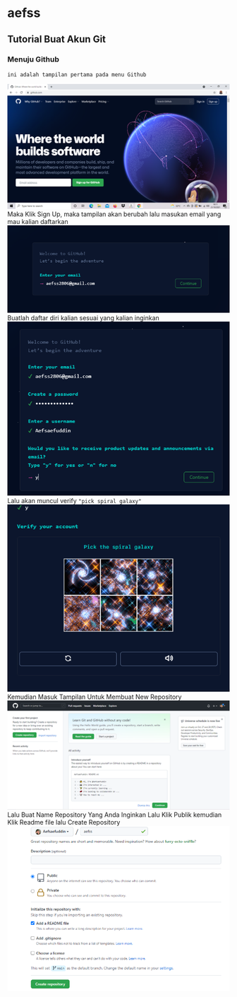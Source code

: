 # aefss
## Tutorial Buat Akun Git

### Menuju Github
    ini adalah tampilan pertama pada menu Github
![Gambar1](screenshot/ss1.png)
    Maka Klik Sign Up, maka tampilan akan berubah lalu masukan email yang mau kalian daftarkan
![Gambar2](screenshot/ss2.png)
    Buatlah daftar diri kalian sesuai yang kalian inginkan
![Gambar3](screenshot/ss3.png)
    Lalu akan muncul verify `"pick spiral galaxy"`
![Gambar4](screenshot/ss4.png)
    Kemudian Masuk Tampilan Untuk Membuat New Repository
![Gambar5](screenshot/ss5.png)
    Lalu Buat Name Repository Yang Anda Inginkan Lalu Klik Publik kemudian Klik Readme file lalu Create Repository
![Gambar6](screenshot/ss6.png)
